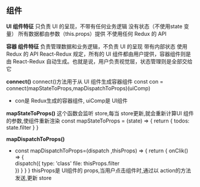 ## 组件
**UI 组件特征**
只负责 UI 的呈现，不带有任何业务逻辑
没有状态（不使用state 变量）
所有数据都由参数（this.props）提供
不使用任何 Redux 的 API

**容器 组件特征**
负责管理数据和业务逻辑，不负责 UI 的呈现
带有内部状态
使用 Redux 的 API React-Redux 规定，所有的 UI 组件都由用户提供，容器组件则是由 React-Redux 自动生成。也就是说，用户负责视觉层，状态管理则是全部交给它

**connect()**
connect()方法用于从 UI 组件生成容器组件
const con = connect(mapStateToProps,mapDispatchToProps)(uiComp)
* con是 Redux生成的容器组件, uiComp是 UI组件

**mapStateToProps()**
这个函数会监听 store,每当 store更新,就会重新计算UI 组件的参数,使组件重新渲染
const mapStateToProps = (state) => {
  return {
    todos: state.filter
  }
}

**mapDispatchToProps()**
* const mapDispatchToProps=(dispatch ,thisProps) => {
      return {
          onClik() => {       
            dispatch({
              type: 'class'
              file: thisProps.filter  
            })
          }
      }
}
thisProps是 UI组件的 props,当用户点击组件时,通过以 action的方法发送,更新 store
